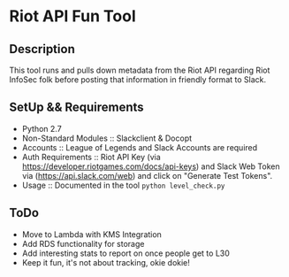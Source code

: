 # Riot API Fun Tool

## Description

This tool runs and pulls down metadata from the Riot API regarding Riot InfoSec folk before posting that information in friendly format to Slack.

## SetUp && Requirements

- Python 2.7
- Non-Standard Modules :: Slackclient & Docopt
- Accounts :: League of Legends and Slack Accounts are required
- Auth Requirements :: Riot API Key (via https://developer.riotgames.com/docs/api-keys) and Slack Web Token via (https://api.slack.com/web) and click on "Generate Test Tokens".
- Usage :: Documented in the tool ```python level_check.py```

## ToDo

- Move to Lambda with KMS Integration
- Add RDS functionality for storage
- Add interesting stats to report on once people get to L30
- Keep it fun, it's not about tracking, okie dokie!

